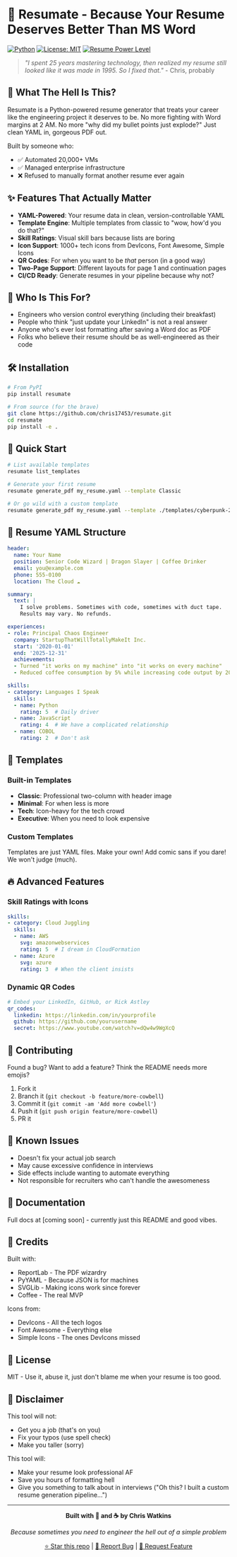 # 📄 Resumate - Because Your Resume Deserves Better Than MS Word

[![Python](https://img.shields.io/badge/python-3.7+-blue.svg)](https://www.python.org/downloads/)
[![License: MIT](https://img.shields.io/badge/License-MIT-yellow.svg)](https://opensource.org/licenses/MIT)
[![Resume Power Level](https://img.shields.io/badge/Resume%20Power%20Level-Over%209000!-red.svg)]()

> *"I spent 25 years mastering technology, then realized my resume still looked like it was made in 1995. So I fixed that."* - Chris, probably

## 🚀 What The Hell Is This?

Resumate is a Python-powered resume generator that treats your career like the engineering project it deserves to be. No more fighting with Word margins at 2 AM. No more "why did my bullet points just explode?" Just clean YAML in, gorgeous PDF out.

Built by someone who:
- ✅ Automated 20,000+ VMs
- ✅ Managed enterprise infrastructure  
- ❌ Refused to manually format another resume ever again

## ✨ Features That Actually Matter

- **YAML-Powered**: Your resume data in clean, version-controllable YAML
- **Template Engine**: Multiple templates from classic to "wow, how'd you do that?"
- **Skill Ratings**: Visual skill bars because lists are boring
- **Icon Support**: 1000+ tech icons from DevIcons, Font Awesome, Simple Icons
- **QR Codes**: For when you want to be *that* person (in a good way)
- **Two-Page Support**: Different layouts for page 1 and continuation pages
- **CI/CD Ready**: Generate resumes in your pipeline because why not?

## 🎯 Who Is This For?

- Engineers who version control everything (including their breakfast)
- People who think "just update your LinkedIn" is not a real answer
- Anyone who's ever lost formatting after saving a Word doc as PDF
- Folks who believe their resume should be as well-engineered as their code

## 🛠️ Installation

```bash
# From PyPI
pip install resumate

# From source (for the brave)
git clone https://github.com/chris17453/resumate.git
cd resumate
pip install -e .
```

## 🏃 Quick Start

```bash
# List available templates
resumate list_templates

# Generate your first resume
resumate generate_pdf my_resume.yaml --template Classic

# Or go wild with a custom template
resumate generate_pdf my_resume.yaml --template ./templates/cyberpunk-2077.yaml
```

## 📝 Resume YAML Structure

```yaml
header:
  name: Your Name
  position: Senior Code Wizard | Dragon Slayer | Coffee Drinker
  email: you@example.com
  phone: 555-0100
  location: The Cloud ☁️

summary:
  text: |
    I solve problems. Sometimes with code, sometimes with duct tape.
    Results may vary. No refunds.

experiences:
- role: Principal Chaos Engineer
  company: StartupThatWillTotallyMakeIt Inc.
  start: '2020-01-01'
  end: '2025-12-31'
  achievements:
  - Turned "it works on my machine" into "it works on every machine"
  - Reduced coffee consumption by 5% while increasing code output by 200%

skills:
- category: Languages I Speak
  skills:
  - name: Python
    rating: 5  # Daily driver
  - name: JavaScript
    rating: 4  # We have a complicated relationship
  - name: COBOL
    rating: 2  # Don't ask
```

## 🎨 Templates

### Built-in Templates

- **Classic**: Professional two-column with header image
- **Minimal**: For when less is more
- **Tech**: Icon-heavy for the tech crowd
- **Executive**: When you need to look expensive

### Custom Templates

Templates are just YAML files. Make your own! Add comic sans if you dare! We won't judge (much).

## 🔥 Advanced Features

### Skill Ratings with Icons

```yaml
skills:
- category: Cloud Juggling
  skills:
  - name: AWS
    svg: amazonwebservices
    rating: 5  # I dream in CloudFormation
  - name: Azure
    svg: azure  
    rating: 3  # When the client insists
```

### Dynamic QR Codes

```yaml
# Embed your LinkedIn, GitHub, or Rick Astley
qr_codes:
  linkedin: https://linkedin.com/in/yourprofile
  github: https://github.com/yourusername
  secret: https://www.youtube.com/watch?v=dQw4w9WgXcQ
```

## 🤝 Contributing

Found a bug? Want to add a feature? Think the README needs more emojis? 

1. Fork it
2. Branch it (`git checkout -b feature/more-cowbell`)
3. Commit it (`git commit -am 'Add more cowbell'`)
4. Push it (`git push origin feature/more-cowbell`)
5. PR it

## 🐛 Known Issues

- Doesn't fix your actual job search
- May cause excessive confidence in interviews
- Side effects include wanting to automate everything
- Not responsible for recruiters who can't handle the awesomeness

## 📖 Documentation

Full docs at [coming soon] - currently just this README and good vibes.

## 🙏 Credits

Built with:
- ReportLab - The PDF wizardry
- PyYAML - Because JSON is for machines
- SVGLib - Making icons work since forever
- Coffee - The real MVP

Icons from:
- DevIcons - All the tech logos
- Font Awesome - Everything else
- Simple Icons - The ones DevIcons missed

## 📜 License

MIT - Use it, abuse it, just don't blame me when your resume is too good.

## 🚨 Disclaimer

This tool will not:
- Get you a job (that's on you)
- Fix your typos (use spell check)
- Make you taller (sorry)

This tool will:
- Make your resume look professional AF
- Save you hours of formatting hell
- Give you something to talk about in interviews ("Oh this? I built a custom resume generation pipeline...")

---

<div align="center">
  
**Built with 🤬 and ☕ by Chris Watkins**

*Because sometimes you need to engineer the hell out of a simple problem*

[⭐ Star this repo](https://github.com/chris17453/resumate) | [🐛 Report Bug](https://github.com/chris17453/resumate/issues) | [🎉 Request Feature](https://github.com/chris17453/resumate/issues)

</div>
